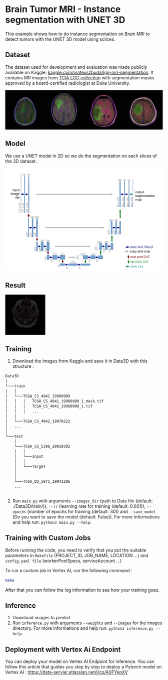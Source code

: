 # Brain Tumor MRI - Instance segmentation with UNET 3D

This example shows how to do instance segmentation on Brain MRI to detect tumors with the UNET 3D model using sclices.

## Dataset

The dataset used for development and evaluation was made publicly available on Kaggle: [kaggle.com/mateuszbuda/lgg-mri-segmentation](https://www.kaggle.com/mateuszbuda/lgg-mri-segmentation).
It contains MR images from [TCIA LGG collection](https://wiki.cancerimagingarchive.net/display/Public/TCGA-LGG) with segmentation masks approved by a board-certified radiologist at Duke University.

![dataset](./brain_mri_unet3d/assets/brain-mri-lgg.png)

## Model

We use a UNET model in 2D so we do the segmentation on each slices of the 3D dataset.

![unet](./brain_mri_unet3d/assets/unet.png)


## Result

![unet3d_prediction](./brain_mri_unet3d/assets/unet3d_prediction.gif)

## Training

1. Download the images from Kaggle and save it in Data3D with this structure :
```
Data3D
│   
└───train
│   │
│   └───TCGA_CS_4941_19960909
│   │   │   TCGA_CS_4941_19960909_1_mask.tif
│   │   │   TCGA_CS_4941_19960909_1.tif
│   │   │   ...
│   │
│   └───TCGA_CS_4942_19970222
│   ...
│   
└───test
    │
    └───TCGA_CS_5396_20010302
    │   │
    │   └───Input
    │   │       
    │   └───Target
    │       
    │ 
    └───TCGA_DU_5871_19941206  
    ...
    
```
2. Run `main.py` with arguments `--images_dir` (path to Data file (default: ./Data3D/train/)), `--lr` (learning rate for training (default: 0.001)), `--epochs` (number of epochs for training (default: 30)) and `--save_model` (Do you want to save the model (default: False)). For more informations and help run: `python3 main.py --help`.

## Training with Custom Jobs

Before running the code, you need to verify that you put the suitable parameters in `Makefile` (PROJECT_ID, JOB_NAME, LOCATION ...) and `config.yaml file` (workerPoolSpecs, serviceAccount ...)

To run a custom job in Vertex AI, run the following command :
```bash
make
```

After that you can follow the log information to see how your training goes.

## Inference

1. Download images to predict
2. Run `inference.py` with arguments `--weights` and `--images` for the images directory. For more informations and help run: `python3 inference.py --help`.


## Deployment with Vertex Ai Endpoint

You can deploy your model on Vertex AI Endpoint for inference. You can follow this article that guides you step by step to deploy a Pytorch model on Vertex AI : https://data-servier.atlassian.net/l/cp/A0FYepXV